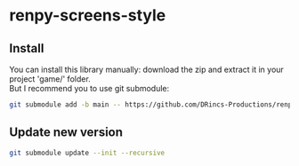 # renpy-screens-style

## Install

You can install this library manually: download the zip and extract it in your project 'game/' folder.   
But I recommend you to use git submodule:

```bash
git submodule add -b main -- https://github.com/DRincs-Productions/renpy-screens-style 'game/screens_style'
```

## Update new version

```bash
git submodule update --init --recursive
```
